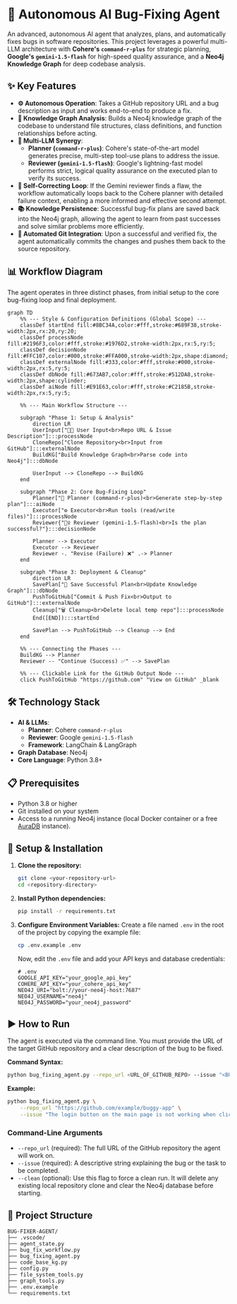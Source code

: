 # 🤖 Autonomous AI Bug-Fixing Agent

An advanced, autonomous AI agent that analyzes, plans, and automatically fixes bugs in software repositories. This project leverages a powerful multi-LLM architecture with **Cohere's `command-r-plus`** for strategic planning, **Google's `gemini-1.5-flash`** for high-speed quality assurance, and a **Neo4j Knowledge Graph** for deep codebase analysis.

## ✨ Key Features

-   **⚙️ Autonomous Operation**: Takes a GitHub repository URL and a bug description as input and works end-to-end to produce a fix.
-   **🧠 Knowledge Graph Analysis**: Builds a Neo4j knowledge graph of the codebase to understand file structures, class definitions, and function relationships before acting.
-   **🤝 Multi-LLM Synergy**:
    -   **Planner (`command-r-plus`)**: Cohere's state-of-the-art model generates precise, multi-step tool-use plans to address the issue.
    -   **Reviewer (`gemini-1.5-flash`)**: Google's lightning-fast model performs strict, logical quality assurance on the executed plan to verify its success.
-   **🔄 Self-Correcting Loop**: If the Gemini reviewer finds a flaw, the workflow automatically loops back to the Cohere planner with detailed failure context, enabling a more informed and effective second attempt.
-   **📚 Knowledge Persistence**: Successful bug-fix plans are saved back into the Neo4j graph, allowing the agent to learn from past successes and solve similar problems more efficiently.
-   **🚀 Automated Git Integration**: Upon a successful and verified fix, the agent automatically commits the changes and pushes them back to the source repository.

## 📊 Workflow Diagram

The agent operates in three distinct phases, from initial setup to the core bug-fixing loop and final deployment.

```mermaid
graph TD
    %% --- Style & Configuration Definitions (Global Scope) ---
    classDef startEnd fill:#8BC34A,color:#fff,stroke:#689F38,stroke-width:2px,rx:20,ry:20;
    classDef processNode fill:#2196F3,color:#fff,stroke:#1976D2,stroke-width:2px,rx:5,ry:5;
    classDef decisionNode fill:#FFC107,color:#000,stroke:#FFA000,stroke-width:2px,shape:diamond;
    classDef externalNode fill:#333,color:#fff,stroke:#000,stroke-width:2px,rx:5,ry:5;
    classDef dbNode fill:#673AB7,color:#fff,stroke:#512DA8,stroke-width:2px,shape:cylinder;
    classDef aiNode fill:#E91E63,color:#fff,stroke:#C2185B,stroke-width:2px,rx:5,ry:5;

    %% --- Main Workflow Structure ---

    subgraph "Phase 1: Setup & Analysis"
        direction LR
        UserInput["👩‍💻 User Input<br>Repo URL & Issue Description"]:::processNode
        CloneRepo["Clone Repository<br>Input from GitHub"]:::externalNode
        BuildKG["Build Knowledge Graph<br>Parse code into Neo4j"]:::dbNode
        
        UserInput --> CloneRepo --> BuildKG
    end

    subgraph "Phase 2: Core Bug-Fixing Loop"
        Planner["📝 Planner (command-r-plus)<br>Generate step-by-step plan"]:::aiNode
        Executor["⚙️ Executor<br>Run tools (read/write files)"]:::processNode
        Reviewer{"🕵️‍♀️ Reviewer (gemini-1.5-flash)<br>Is the plan successful?"}:::decisionNode
        
        Planner --> Executor
        Executor --> Reviewer
        Reviewer -. "Revise (Failure) ❌" .-> Planner
    end

    subgraph "Phase 3: Deployment & Cleanup"
        direction LR
        SavePlan["💾 Save Successful Plan<br>Update Knowledge Graph"]:::dbNode
        PushToGitHub["Commit & Push Fix<br>Output to GitHub"]:::externalNode
        Cleanup["🗑️ Cleanup<br>Delete local temp repo"]:::processNode
        End([END]):::startEnd
        
        SavePlan --> PushToGitHub --> Cleanup --> End
    end

    %% --- Connecting the Phases ---
    BuildKG --> Planner
    Reviewer -- "Continue (Success) ✅" --> SavePlan

    %% --- Clickable Link for the GitHub Output Node ---
    click PushToGitHub "https://github.com" "View on GitHub" _blank
```

## 🛠️ Technology Stack

-   **AI & LLMs**:
    -   **Planner**: Cohere `command-r-plus`
    -   **Reviewer**: Google `gemini-1.5-flash`
    -   **Framework**: LangChain & LangGraph
-   **Graph Database**: Neo4j
-   **Core Language**: Python 3.8+

## 📋 Prerequisites

-   Python 3.8 or higher
-   Git installed on your system
-   Access to a running Neo4j instance (local Docker container or a free [AuraDB](https://neo4j.com/cloud/platform/aura-database/) instance).

## 🚀 Setup & Installation

1.  **Clone the repository:**
    ```sh
    git clone <your-repository-url>
    cd <repository-directory>
    ```

2.  **Install Python dependencies:**
    ```sh
    pip install -r requirements.txt
    ```

3.  **Configure Environment Variables:**
    Create a file named `.env` in the root of the project by copying the example file:
    ```sh
    cp .env.example .env
    ```
    Now, edit the `.env` file and add your API keys and database credentials:
    ```env
    # .env
    GOOGLE_API_KEY="your_google_api_key"
    COHERE_API_KEY="your_cohere_api_key"
    NEO4J_URI="bolt://your-neo4j-host:7687"
    NEO4J_USERNAME="neo4j"
    NEO4J_PASSWORD="your_neo4j_password"
    ```

## ▶️ How to Run

The agent is executed via the command line. You must provide the URL of the target GitHub repository and a clear description of the bug to be fixed.

**Command Syntax:**
```sh
python bug_fixing_agent.py --repo_url <URL_OF_GITHUB_REPO> --issue "<BUG_DESCRIPTION>"
```

**Example:**
```sh
python bug_fixing_agent.py \
    --repo_url "https://github.com/example/buggy-app" \
    --issue "The login button on the main page is not working when clicked. It should redirect the user to the dashboard."
```

### Command-Line Arguments

-   `--repo_url` (required): The full URL of the GitHub repository the agent will work on.
-   `--issue` (required): A descriptive string explaining the bug or the task to be completed.
-   `--clean` (optional): Use this flag to force a clean run. It will delete any existing local repository clone and clear the Neo4j database before starting.

## 📁 Project Structure

```
BUG-FIXER-AGENT/
├── .vscode/
├── agent_state.py
├── bug_fix_workflow.py
├── bug_fixing_agent.py
├── code_base_kg.py
├── config.py
├── file_system_tools.py
├── graph_tools.py
├── .env.example
└── requirements.txt
```
